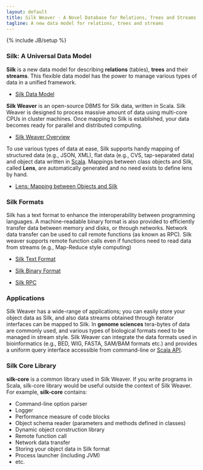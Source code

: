 ```yaml
---
layout: default
title: Silk Weaver - A Novel Database for Relations, Trees and Streams
tagline: A new data model for relations, trees and streams
---
```

{% include JB/setup %}


### Silk: A Universal Data Model 
**Silk** is a new data model for describing **relations** (tables), **trees** and their **streams**. This flexible data model has the power to manage various types of data in a unified framework. 

* [Silk Data Model](model.html)

**Silk Weaver** is an open-source DBMS for Silk data, written in Scala. Silk Weaver is designed to process massive amount of data using multi-core CPUs in cluster machines. Once mapping to Silk is established, your data becomes ready for parallel and distributed computing.

* [Silk Weaver Overview](weaver.html)

To use various types of data at ease, Silk supports handy mapping of structured data (e.g., JSON, XML), flat data (e.g., CVS, tap-separated data) and object data written in [Scala](http://scala-lang.org). Mappings between class objects and Silk, called **Lens**, are automatically generated and no need exists to define lens by hand.

* [Lens: Mapping between Objects and Silk](lens.html)

### Silk Formats

Silk has a text format to enhance the interoperability between programming languages. A machine-readable binary format is also provided to efficiently transfer data between memory and disks, or through networks. Network data transfer can be used to call remote functions (as known as RPC). Silk weaver supports remote function calls even if functions need to read data from streams (e.g., Map-Reduce style computing)

* [Silk Text Format](text-format.html)
* [Silk Binary Format](binary-format.html)

* [Silk RPC](rpc.html)

### Applications
Silk Weaver has a wide-range of applications; you can easily store your object data as Silk, and also data streams obtained through iterator interfaces can be mapped to Silk. In **genome sciences** tera-bytes of data are commonly used, and various types of biological formats need to be managed in stream style. Silk Weaver can integrate the data formats used in bioinformatics (e.g., BED, WIG, FASTA, SAM/BAM formats etc.) and provides a uniform query interface accessible from command-line or [Scala API](.).

### Silk Core Library
**silk-core** is a common library used in Silk Weaver. If you write programs in Scala, silk-core library would be useful outside the context of Silk Weaver. For example, **silk-core** contains: 

* Command-line option parser
* Logger 
* Performance measure of code blocks
* Object schema reader (parameters and methods defined in classes)
* Dynamic object construction library
* Remote function call
* Network data transfer
* Storing your object data in Silk format
* Process launcher (including JVM)
* etc.




